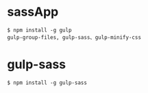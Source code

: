 # sassApp

```
$ npm install -g gulp
gulp-group-files, gulp-sass、gulp-minify-css
```

# gulp-sass
```
$ npm install -g gulp-sass
```
